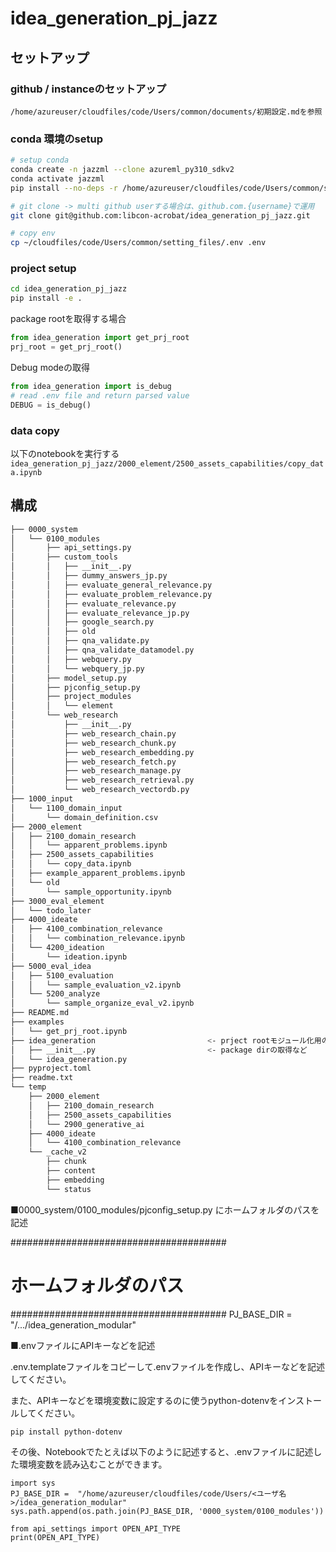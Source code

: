 # idea_generation_pj_jazz

## セットアップ
### github / instanceのセットアップ
`/home/azureuser/cloudfiles/code/Users/common/documents/初期設定.mdを参照`

### conda 環境のsetup
```bash
# setup conda
conda create -n jazzml --clone azureml_py310_sdkv2
conda activate jazzml
pip install --no-deps -r /home/azureuser/cloudfiles/code/Users/common/setting_files/requirements_20240522_v2.txt 

# git clone -> multi github userする場合は、github.com.{username}で運用
git clone git@github.com:libcon-acrobat/idea_generation_pj_jazz.git

# copy env
cp ~/cloudfiles/code/Users/common/setting_files/.env .env
```

### project setup
```bash
cd idea_generation_pj_jazz
pip install -e .
```

package rootを取得する場合
```python
from idea_generation import get_prj_root
prj_root = get_prj_root()
```

Debug modeの取得
```python
from idea_generation import is_debug
# read .env file and return parsed value
DEBUG = is_debug()
```


### data copy
以下のnotebookを実行する
`idea_generation_pj_jazz/2000_element/2500_assets_capabilities/copy_data.ipynb`


## 構成
```bash
├── 0000_system
│   └── 0100_modules
│       ├── api_settings.py
│       ├── custom_tools
│       │   ├── __init__.py
│       │   ├── dummy_answers_jp.py
│       │   ├── evaluate_general_relevance.py
│       │   ├── evaluate_problem_relevance.py
│       │   ├── evaluate_relevance.py
│       │   ├── evaluate_relevance_jp.py
│       │   ├── google_search.py
│       │   ├── old
│       │   ├── qna_validate.py
│       │   ├── qna_validate_datamodel.py
│       │   ├── webquery.py
│       │   └── webquery_jp.py
│       ├── model_setup.py
│       ├── pjconfig_setup.py
│       ├── project_modules
│       │   └── element
│       └── web_research
│           ├── __init__.py
│           ├── web_research_chain.py
│           ├── web_research_chunk.py
│           ├── web_research_embedding.py
│           ├── web_research_fetch.py
│           ├── web_research_manage.py
│           ├── web_research_retrieval.py
│           └── web_research_vectordb.py
├── 1000_input
│   └── 1100_domain_input
│       └── domain_definition.csv
├── 2000_element
│   ├── 2100_domain_research
│   │   └── apparent_problems.ipynb
│   ├── 2500_assets_capabilities
│   │   └── copy_data.ipynb
│   ├── example_apparent_problems.ipynb
│   └── old
│       └── sample_opportunity.ipynb
├── 3000_eval_element
│   └── todo_later
├── 4000_ideate
│   ├── 4100_combination_relevance
│   │   └── combination_relevance.ipynb
│   └── 4200_ideation
│       └── ideation.ipynb
├── 5000_eval_idea
│   ├── 5100_evaluation
│   │   └── sample_evaluation_v2.ipynb
│   └── 5200_analyze
│       └── sample_organize_eval_v2.ipynb
├── README.md
├── examples
│   └── get_prj_root.ipynb
├── idea_generation                         <- prject rootモジュール化用のpackage
│   ├── __init__.py                         <- package dirの取得など
│   └── idea_generation.py
├── pyproject.toml
├── readme.txt
└── temp
    ├── 2000_element
    │   ├── 2100_domain_research
    │   ├── 2500_assets_capabilities
    │   └── 2900_generative_ai
    ├── 4000_ideate
    │   └── 4100_combination_relevance
    └── _cache_v2
        ├── chunk
        ├── content
        ├── embedding
        └── status
```


■0000_system/0100_modules/pjconfig_setup.py にホームフォルダのパスを記述

#######################################
# ホームフォルダのパス
#######################################
PJ_BASE_DIR =  "/.../idea_generation_modular"


■.envファイルにAPIキーなどを記述

.env.templateファイルをコピーして.envファイルを作成し、APIキーなどを記述してください。

また、APIキーなどを環境変数に設定するのに使うpython-dotenvをインストールしてください。

```
pip install python-dotenv
```

その後、Notebookでたとえば以下のように記述すると、.envファイルに記述した環境変数を読み込むことができます。

```
import sys
PJ_BASE_DIR =  "/home/azureuser/cloudfiles/code/Users/<ユーザ名>/idea_generation_modular"
sys.path.append(os.path.join(PJ_BASE_DIR, '0000_system/0100_modules'))

from api_settings import OPEN_API_TYPE
print(OPEN_API_TYPE)
```
